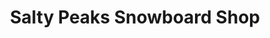 ---
title: "Salty Peaks Snowboard Shop"
url: /salt-lake-city/salty-peaks-snowboard-shop/
shop: sports
---
